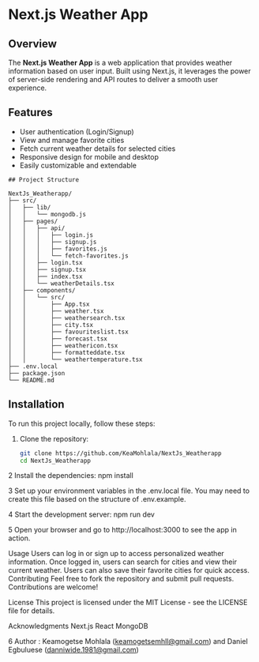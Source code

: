# Next.js Weather App

## Overview

The **Next.js Weather App** is a web application that provides weather information based on user input. Built using Next.js, it leverages the power of server-side rendering and API routes to deliver a smooth user experience.

## Features

- User authentication (Login/Signup)
- View and manage favorite cities
- Fetch current weather details for selected cities
- Responsive design for mobile and desktop
- Easily customizable and extendable

```
## Project Structure

NextJs_Weatherapp/
├── src/
│   ├── lib/
│   │   └── mongodb.js
│   ├── pages/
│   │   ├── api/
│   │   │   ├── login.js
│   │   │   ├── signup.js
│   │   │   ├── favorites.js
│   │   │   └── fetch-favorites.js
│   │   ├── login.tsx
│   │   ├── signup.tsx
│   │   ├── index.tsx
│   │   └── weatherDetails.tsx
│   ├── components/
│   │   └── src/
│   │       ├── App.tsx
│   │       ├── weather.tsx
│   │       ├── weathersearch.tsx
│   │       ├── city.tsx
│   │       ├── favouriteslist.tsx
│   │       ├── forecast.tsx
│   │       ├── weathericon.tsx
│   │       ├── formatteddate.tsx
│   │       └── weathertemperature.tsx
├── .env.local
├── package.json
└── README.md
```

## Installation

To run this project locally, follow these steps:

1. Clone the repository:

   ```bash
   git clone https://github.com/KeaMohlala/NextJs_Weatherapp
   cd NextJs_Weatherapp


2 Install the dependencies:
npm install

3 Set up your environment variables in the .env.local file. You may need to create this file based on the structure of .env.example.

4 Start the development server:
npm run dev

5 Open your browser and go to http://localhost:3000 to see the app in action.

Usage
Users can log in or sign up to access personalized weather information.
Once logged in, users can search for cities and view their current weather.
Users can also save their favorite cities for quick access.
Contributing
Feel free to fork the repository and submit pull requests. Contributions are welcome!

License
This project is licensed under the MIT License - see the LICENSE file for details.

Acknowledgments
Next.js
React
MongoDB


 6 Author : Keamogetse Mohlala (keamogetsemhll@gmail.com) and Daniel Egbuluese (danniwide.1981@gmail.com) 





